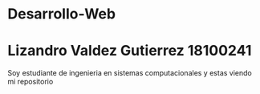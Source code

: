 # Desarrollo-Web
# Lizandro Valdez Gutierrez 18100241

  Soy estudiante de ingenieria en sistemas computacionales y estas viendo
  mi repositorio

